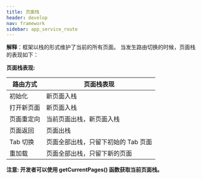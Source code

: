 ```yaml
---
title: 页面栈
header: develop
nav: framework
sidebar: app_service_route
---
```


 

**解释**：框架以栈的形式维护了当前的所有页面。 当发生路由切换的时候，页面栈的表现如下：

**页面栈表现:**

|路由方式 |页面栈表现 |
|---- | ---- |
|初始化 |新页面入栈 |
|打开新页面	|新页面入栈 |
|页面重定向 |当前页面出栈，新页面入栈 |
|页面返回 |页面出栈 |
|Tab 切换 |页面全部出栈，只留下初始的 Tab 页面 |
|重加载 |页面全部出栈，只留下新的页面 |

**注意: 开发者可以使用 getCurrentPages() 函数获取当前页面栈。**






